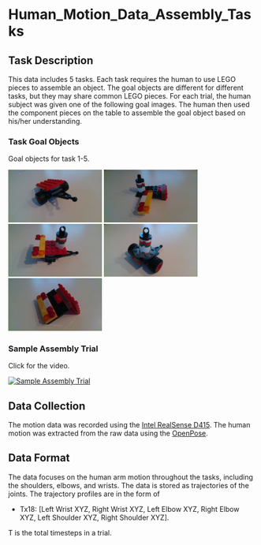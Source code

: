 # Human_Motion_Data_Assembly_Tasks
## Task Description
This data includes 5 tasks. Each task requires the human to use LEGO pieces to assemble an object. The goal objects are different for different tasks, but they may share common LEGO pieces. For each trial, the human subject was given one of the following goal images. The human then used the component pieces on the table to assemble the goal object based on his/her understanding.

### Task Goal Objects
Goal objects for task 1-5.
<p align="left">
  <img src="Task1/goal.jpg" width="190">
  <img src="Task2/goal.jpg" width="190">
  <img src="Task3/goal.jpg" width="190">
  <img src="Task4/goal.jpg" width="190">
  <img src="Task5/goal.jpg" width="190">
</p>

### Sample Assembly Trial
Click for the video.

[![Sample Assembly Trial](https://i9.ytimg.com/vi/7v2ai8FNSSk/mq2.jpg?sqp=CLSCq_0F&rs=AOn4CLChNs8Sz-9MYE1ADDS18MPYsW4rXQ)](https://youtu.be/7v2ai8FNSSk)

## Data Collection
The motion data was recorded using the [Intel RealSense D415](https://www.intelrealsense.com/depth-camera-d415/). The human motion was extracted from the raw data using the [OpenPose](https://github.com/CMU-Perceptual-Computing-Lab/openpose).

## Data Format
The data focuses on the human arm motion throughout the tasks, including the shoulders, elbows, and wrists. The data is stored as trajectories of the joints. 
The trajectory profiles are in the form of
* Tx18: [Left Wrist XYZ, Right Wrist XYZ, Left Elbow XYZ, Right Elbow XYZ, Left Shoulder XYZ, Right Shoulder XYZ].

T is the total timesteps in a trial.
